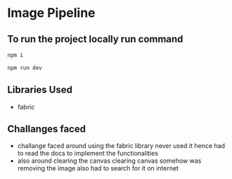# Image Pipeline
## To run the project locally run command
``` bash
npm i
```
``` bash
npm run dev
```
## Libraries Used 
- fabric

## Challanges faced 
-  challange faced around using the fabric library never used it hence had to read the docs to implement the functionalities
-  also around clearing the canvas clearing canvas somehow was removing the image also had to search for it on internet
